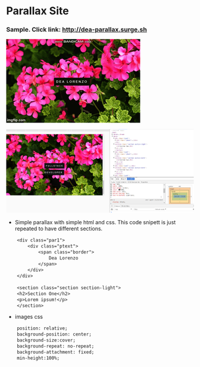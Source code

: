 # Parallax Site

### Sample. Click link: http://dea-parallax.surge.sh

![alt-text](images/sample.gif)


![alt-text](images/sample111.png)

* Simple parallax with simple html and css. This code snipett is just repeated to have different sections.
```
    <div class="par1">
        <div class="ptext">
            <span class="border">
                Dea Lorenzo
            </span>    
        </div>
    </div>

    <section class="section section-light">
    <h2>Section One</h2>
    <p>Lorem ipsum!</p>
    </section>
```

* images css
```
    position: relative;
    background-position: center;
    background-size:cover;
    background-repeat: no-repeat;
    background-attachment: fixed;
    min-height:100%;
```
